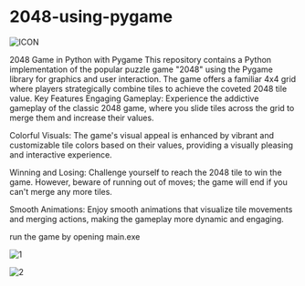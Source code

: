# 2048-using-pygame
![ICON](https://github.com/a-p7/2048-using-pygame/assets/140906554/95e3d052-81bc-4f50-a4eb-7b2e74ab09d2)

2048 Game in Python with Pygame
This repository contains a Python implementation of the popular puzzle game "2048" using the Pygame library for graphics and user interaction. The game offers a familiar 4x4 grid where players strategically combine tiles to achieve the coveted 2048 tile value.
Key Features
Engaging Gameplay: Experience the addictive gameplay of the classic 2048 game, where you slide tiles across the grid to merge them and increase their values.

Colorful Visuals: The game's visual appeal is enhanced by vibrant and customizable tile colors based on their values, providing a visually pleasing and interactive experience.

Winning and Losing: Challenge yourself to reach the 2048 tile to win the game. However, beware of running out of moves; the game will end if you can't merge any more tiles.

Smooth Animations: Enjoy smooth animations that visualize tile movements and merging actions, making the gameplay more dynamic and engaging.



run the game by opening main.exe


![1](https://github.com/a-p7/2048-using-pygame/assets/140906554/249ab417-3092-49b9-9609-2d6fa72a400e)


![2](https://github.com/a-p7/2048-using-pygame/assets/140906554/ceba2ec5-b2d0-4fd4-a7ab-9be152e3d051)

